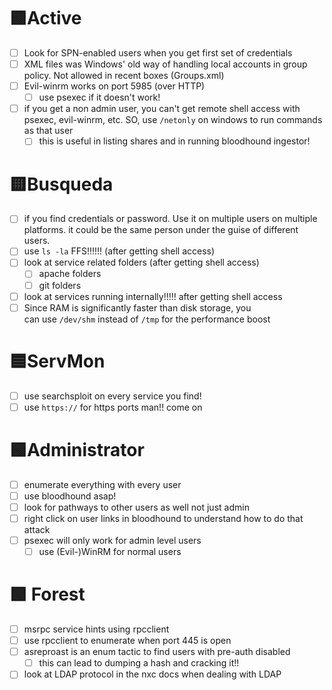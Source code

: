 # 🟩Active
- [ ] Look for SPN-enabled users when you get first set of credentials
- [ ] XML files was Windows' old way of handling local accounts in group policy. Not allowed in recent boxes (Groups.xml)
- [ ] Evil-winrm works on port 5985 (over HTTP)
	- [ ] use psexec if it doesn't work!
- [ ] if you get a non admin user, you can't get remote shell access with psexec, evil-winrm, etc. SO, use `/netonly` on windows to run commands as that user 
	- [ ] this is useful in listing shares and in running bloodhound ingestor!

# 🟨Busqueda
- [ ] if you find credentials or password. Use it on multiple users on multiple platforms. it could be the same person under the guise of different users.
- [ ] use `ls -la` FFS!!!!!! (after getting shell access)
- [ ] look at service related folders (after getting shell access)
	- [ ] apache folders
	- [ ] git folders
- [ ] look at services running internally!!!!! after getting shell access
- [ ] Since RAM is significantly faster than disk storage, you can use `/dev/shm` instead of `/tmp` for the performance boost

# 🟦ServMon
- [ ] use searchsploit on every service you find!
- [ ] use `https://` for https ports man!! come on 

# 🟩Administrator
- [ ] enumerate everything with every user
- [ ] use bloodhound asap!
- [ ] look for pathways to other users as well not just admin
- [ ] right click on user links in bloodhound to understand how to do that attack
- [ ] psexec will only work for admin level users
	- [ ] use (Evil-)WinRM for normal users

# 🟩 Forest
- [ ] msrpc service hints using rpcclient
- [ ] use rpcclient to enumerate when port 445 is open
- [ ] asreproast is an enum tactic to find users with pre-auth disabled
	- [ ] this can lead to dumping a hash and cracking it!!
- [ ] look at LDAP protocol in the nxc docs when dealing with LDAP